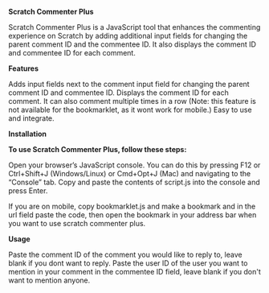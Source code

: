**Scratch Commenter Plus**

Scratch Commenter Plus is a JavaScript tool that enhances the commenting experience on Scratch by adding additional input fields for changing the parent comment ID and the commentee ID. It also displays the comment ID and commentee ID for each comment.

**Features**

Adds input fields next to the comment input field for changing the parent comment ID and commentee ID.
Displays the comment ID for each comment. It can also comment multiple times in a row (Note: this feature is not available for the bookmarklet, as it wont work for mobile.)
Easy to use and integrate.

**Installation**

**To use Scratch Commenter Plus, follow these steps:**

Open your browser’s JavaScript console. You can do this by pressing F12 or Ctrl+Shift+J (Windows/Linux) or Cmd+Opt+J (Mac) and navigating to the “Console” tab.
Copy and paste the contents of script.js into the console and press Enter.

If you are on mobile, copy bookmarklet.js and make a bookmark and in the url field paste the code, then open the bookmark in your address bar when you want to use scratch commenter plus.

**Usage**

Paste the comment ID of the comment you would like to reply to, leave blank if you dont want to reply. Paste the user ID of the user you want to mention in your comment in the commentee ID field, leave blank if you don't want to mention anyone.
